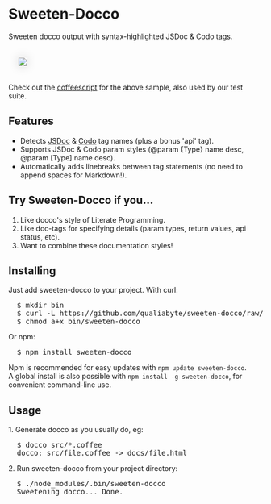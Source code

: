 # Sweeten-Docco
Sweeten docco output with syntax-highlighted JSDoc & Codo tags.

<a href="https://github.com/qualiabyte/sweeten-docco/blob/master/test/fixtures/ocean.jsdoc.coffee">
  <img src="https://github.com/downloads/qualiabyte/sweeten-docco/sweeten-docco.png" style="max-width: 100%; margin: 20px; box-shadow: 0 0 20px #ccc;">
</a>

Check out the [coffeescript](https://github.com/qualiabyte/sweeten-docco/blob/master/test/fixtures/ocean.jsdoc.coffee)
for the above sample, also used by our test suite.

## Features

* Detects [JSDoc][JSDocTags] & [Codo][Codo] tag names (plus a bonus 'api' tag).
* Supports JSDoc & Codo param styles (@param {Type} name desc, @param [Type] name desc).
* Automatically adds linebreaks between tag statements (no need to append spaces for Markdown!).

## Try Sweeten-Docco if you...

1. Like docco's style of Literate Programming.
2. Like doc-tags for specifying details (param types, return values, api status, etc).
3. Want to combine these documentation styles!

[JSDocTags]: http://code.google.com/p/jsdoc-toolkit/wiki/TagReference
[Codo]: https://github.com/netzpirat/codo

## Installing

Just add sweeten-docco to your project. With curl:

<pre>
  $ mkdir bin
  $ curl -L https://github.com/qualiabyte/sweeten-docco/raw/master/sweeten-docco > bin/sweeten-docco
  $ chmod a+x bin/sweeten-docco
</pre>

Or npm:

<pre>
  $ npm install sweeten-docco
</pre>

Npm is recommended for easy updates with `npm update sweeten-docco`.  
A global install is also possible with `npm install -g sweeten-docco`, for convenient command-line use.

## Usage

1\. Generate docco as you usually do, eg:

<pre>
  $ docco src/*.coffee
  docco: src/file.coffee -> docs/file.html
</pre>

2\. Run sweeten-docco from your project directory:

<pre>
  $ ./node_modules/.bin/sweeten-docco
  Sweetening docco... Done.
</pre>

